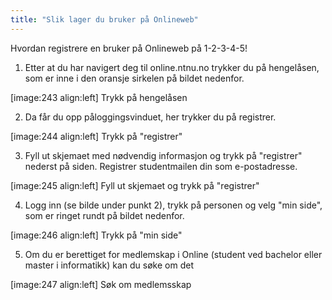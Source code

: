 ```yaml
---
title: "Slik lager du bruker på Onlineweb"
---
```


Hvordan registrere en bruker på Onlineweb på 1-2-3-4-5!

1. Etter at du har navigert deg til online.ntnu.no trykker du på hengelåsen, som er inne i den oransje sirkelen på bildet nedenfor.  

[image:243 align:left]
    Trykk på hengelåsen

2. Da får du opp påloggingsvinduet, her trykker du på registrer.  

[image:244 align:left]
    Trykk på "registrer"

3. Fyll ut skjemaet med nødvendig informasjon og trykk på "registrer" nederst på siden. Registrer studentmailen din som e-postadresse.  

[image:245 align:left]
    Fyll ut skjemaet og trykk på "registrer"

4. Logg inn (se bilde under punkt 2), trykk på personen og velg "min side", som er ringet rundt på bildet nedenfor.  

[image:246 align:left]
    Trykk på "min side"

5. Om du er berettiget for medlemskap i Online (student ved bachelor eller master i informatikk) kan du søke om det   


[image:247 align:left]
    Søk om medlemsskap
